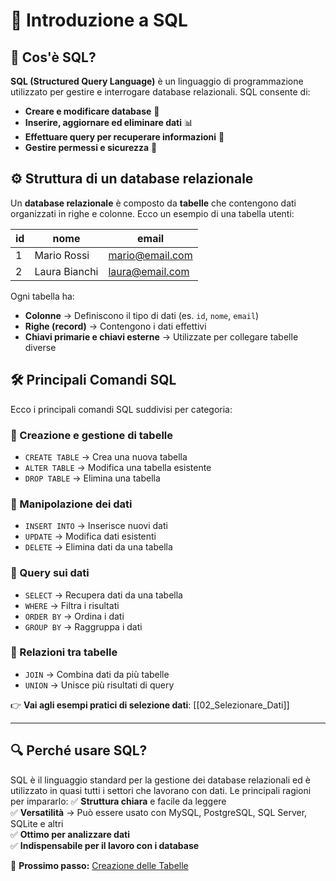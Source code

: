 # 📌 Introduzione a SQL

## 📖 Cos'è SQL?
**SQL (Structured Query Language)** è un linguaggio di programmazione utilizzato per gestire e interrogare database relazionali. SQL consente di:
- **Creare e modificare database** 📂
- **Inserire, aggiornare ed eliminare dati** 📊
- **Effettuare query per recuperare informazioni** 🔎
- **Gestire permessi e sicurezza** 🔐

## ⚙️ Struttura di un database relazionale
Un **database relazionale** è composto da **tabelle** che contengono dati organizzati in righe e colonne. Ecco un esempio di una tabella utenti:

| id | nome     | email                |
|----|---------|----------------------|
| 1  | Mario Rossi | mario@email.com |
| 2  | Laura Bianchi | laura@email.com |

Ogni tabella ha:
- **Colonne** → Definiscono il tipo di dati (es. `id`, `nome`, `email`)
- **Righe (record)** → Contengono i dati effettivi
- **Chiavi primarie e chiavi esterne** → Utilizzate per collegare tabelle diverse

## 🛠️ Principali Comandi SQL
Ecco i principali comandi SQL suddivisi per categoria:

### 🔹 Creazione e gestione di tabelle
- `CREATE TABLE` → Crea una nuova tabella
- `ALTER TABLE` → Modifica una tabella esistente
- `DROP TABLE` → Elimina una tabella

### 🔹 Manipolazione dei dati
- `INSERT INTO` → Inserisce nuovi dati
- `UPDATE` → Modifica dati esistenti
- `DELETE` → Elimina dati da una tabella

### 🔹 Query sui dati
- `SELECT` → Recupera dati da una tabella
- `WHERE` → Filtra i risultati
- `ORDER BY` → Ordina i dati
- `GROUP BY` → Raggruppa i dati

### 🔹 Relazioni tra tabelle
- `JOIN` → Combina dati da più tabelle
- `UNION` → Unisce più risultati di query

👉 **Vai agli esempi pratici di selezione dati**: [[02_Selezionare_Dati]]

---

## 🔍 Perché usare SQL?
SQL è il linguaggio standard per la gestione dei database relazionali ed è utilizzato in quasi tutti i settori che lavorano con dati. Le principali ragioni per impararlo:
✅ **Struttura chiara** e facile da leggere  
✅ **Versatilità** → Può essere usato con MySQL, PostgreSQL, SQL Server, SQLite e altri  
✅ **Ottimo per analizzare dati**  
✅ **Indispensabile per il lavoro con i database**  

🎯 **Prossimo passo:** [Creazione delle Tabelle](02_Creazione_Tabelle.md)
